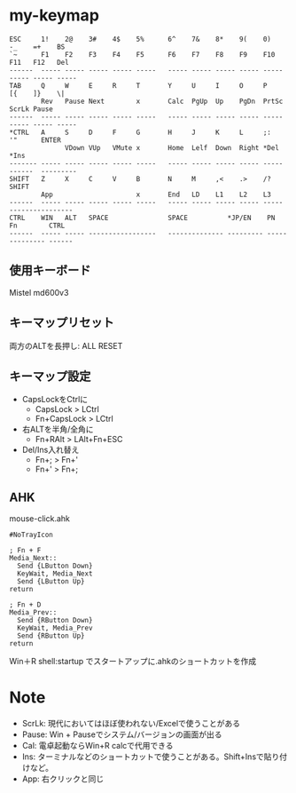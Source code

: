 # my-keymap

```
ESC     1!    2@    3#    4$    5%      6^    7&    8*    9(    0)    -_    =+    BS
`~      F1    F2    F3    F4    F5      F6    F7    F8    F9    F10   F11   F12   Del
------  ----- ----- ----- ----- -----   ----- ----- ----- ----- ----- ----- ----- -----
TAB     Q     W     E     R     T       Y     U     I     O     P     [{    ]}    \|
        Rev   Pause Next        x       Calc  PgUp  Up    PgDn  PrtSc ScrLk Pause 
------  ----- ----- ----- ----- -----   ----- ----- ----- ----- ----- ----- ----- -----
*CTRL   A     S     D     F     G       H     J     K     L     ;:    '"      ENTER
              VDown VUp   VMute x       Home  Lelf  Down  Right *Del  *Ins
------- ----- ----- ----- ----- -----   ----- ----- ----- ----- ----- ------  ---------
SHIFT   Z     X     C     V     B       N     M     ,<    .>    /?     SHIFT
        App                     x       End   LD    L1    L2    L3  
------  ----- ----- ----- ----- -----   ----- ----- ----- ----- -----  ----------------
CTRL    WIN   ALT   SPACE               SPACE          *JP/EN    PN    Fn        CTRL
------  ----- ----- -----------------   -------------- --------- ----- --------- ------
```

## 使用キーボード
Mistel md600v3

## キーマップリセット
両方のALTを長押し: ALL RESET

## キーマップ設定
   - CapsLockをCtrlに
       - CapsLock    > LCtrl
       - Fn+CapsLock > LCtrl
   - 右ALTを半角/全角に
       - Fn+RAlt > LAlt+Fn+ESC
   - Del/Ins入れ替え
       - Fn+; > Fn+'
       - Fn+' > Fn+;

## AHK
mouse-click.ahk
```
#NoTrayIcon

; Fn + F
Media_Next::
  Send {LButton Down}
  KeyWait, Media_Next
  Send {LButton Up}
return

; Fn + D
Media_Prev::
  Send {RButton Down}
  KeyWait, Media_Prev
  Send {RButton Up}
return
```
Win＋R shell:startup でスタートアップに.ahkのショートカットを作成

# Note
- ScrLk: 現代においてはほぼ使われない/Excelで使うことがある
- Pause: Win + Pauseでシステム/バージョンの画面が出る
- Cal: 電卓起動ならWin+R calcで代用できる
- Ins: ターミナルなどのショートカットで使うことがある。Shift+Insで貼り付けなど。
- App: 右クリックと同じ




